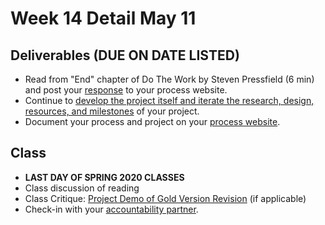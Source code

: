 # Week 14 Detail May 11

## Deliverables \(DUE ON DATE LISTED\)

* Read from "End" chapter of Do The Work by Steven Pressfield \(6 min\) and post your [response](../assignments/responses.md) to your process website.
* Continue to [develop the project itself and iterate the research, design, resources, and milestones](../project_plan/) of your project.
* Document your process and project on your [process website](../pre-work/website.md).

## Class

* **LAST DAY OF SPRING 2020 CLASSES**
* Class discussion of reading
* Class Critique: [Project Demo of Gold Version Revision](../critiques-demos-presentations-and-exhibition/project_demo.md) \(if applicable\)
* Check-in with your [accountability partner](../assignments/accountability_partner.md).


